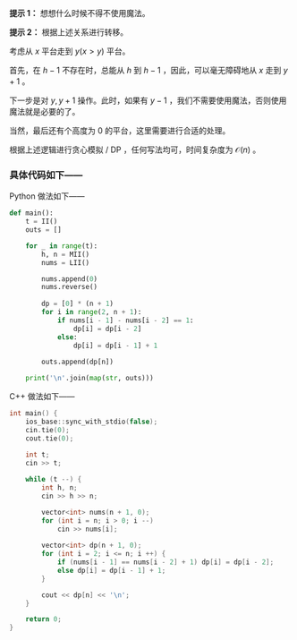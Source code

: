 **提示 1：** 想想什么时候不得不使用魔法。

**提示 2：** 根据上述关系进行转移。

考虑从 $x$ 平台走到 $y (x\gt y)$ 平台。

首先，在 $h-1$ 不存在时，总能从 $h$ 到 $h-1$ ，因此，可以毫无障碍地从 $x$ 走到 $y+1$ 。

下一步是对 $y,y+1$ 操作。此时，如果有 $y-1$ ，我们不需要使用魔法，否则使用魔法就是必要的了。

当然，最后还有个高度为 $0$ 的平台，这里需要进行合适的处理。

根据上述逻辑进行贪心模拟 / DP ，任何写法均可，时间复杂度为 $\mathcal{O}(n)$ 。

### 具体代码如下——

Python 做法如下——

```Python []
def main():
    t = II()
    outs = []

    for _ in range(t):
        h, n = MII()
        nums = LII()

        nums.append(0)
        nums.reverse()
        
        dp = [0] * (n + 1)
        for i in range(2, n + 1):
            if nums[i - 1] - nums[i - 2] == 1:
                dp[i] = dp[i - 2]
            else:
                dp[i] = dp[i - 1] + 1
        
        outs.append(dp[n])

    print('\n'.join(map(str, outs)))
```

C++ 做法如下——

```cpp []
int main() {
    ios_base::sync_with_stdio(false);
    cin.tie(0);
    cout.tie(0);
    
    int t;
    cin >> t;

    while (t --) {
        int h, n;
        cin >> h >> n;

        vector<int> nums(n + 1, 0);
        for (int i = n; i > 0; i --)
            cin >> nums[i];
        
        vector<int> dp(n + 1, 0);
        for (int i = 2; i <= n; i ++) {
            if (nums[i - 1] == nums[i - 2] + 1) dp[i] = dp[i - 2];
            else dp[i] = dp[i - 1] + 1;
        }

        cout << dp[n] << '\n';
    }

    return 0;
}
```